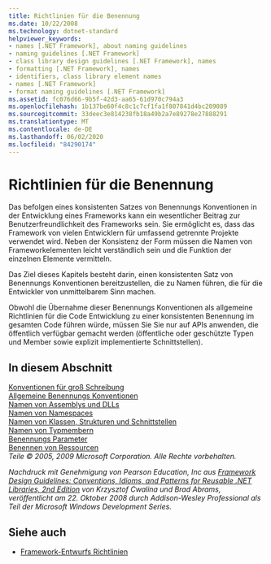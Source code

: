 ```yaml
---
title: Richtlinien für die Benennung
ms.date: 10/22/2008
ms.technology: dotnet-standard
helpviewer_keywords:
- names [.NET Framework], about naming guidelines
- naming guidelines [.NET Framework]
- class library design guidelines [.NET Framework], names
- formatting [.NET Framework], names
- identifiers, class library element names
- names [.NET Framework]
- format naming guidelines [.NET Framework]
ms.assetid: fc076d66-9b5f-42d3-aa65-61d970c794a3
ms.openlocfilehash: 1b137be60f4c8c1c7cf1fa1f807841d4bc209089
ms.sourcegitcommit: 33deec3e814238fb18a49b2a7e89278e27888291
ms.translationtype: MT
ms.contentlocale: de-DE
ms.lasthandoff: 06/02/2020
ms.locfileid: "84290174"
---
```

# <a name="naming-guidelines"></a>Richtlinien für die Benennung
Das befolgen eines konsistenten Satzes von Benennungs Konventionen in der Entwicklung eines Frameworks kann ein wesentlicher Beitrag zur Benutzerfreundlichkeit des Frameworks sein. Sie ermöglicht es, dass das Framework von vielen Entwicklern für umfassend getrennte Projekte verwendet wird. Neben der Konsistenz der Form müssen die Namen von Frameworkelementen leicht verständlich sein und die Funktion der einzelnen Elemente vermitteln.  
  
 Das Ziel dieses Kapitels besteht darin, einen konsistenten Satz von Benennungs Konventionen bereitzustellen, die zu Namen führen, die für die Entwickler von unmittelbarem Sinn machen.  
  
 Obwohl die Übernahme dieser Benennungs Konventionen als allgemeine Richtlinien für die Code Entwicklung zu einer konsistenten Benennung im gesamten Code führen würde, müssen Sie Sie nur auf APIs anwenden, die öffentlich verfügbar gemacht werden (öffentliche oder geschützte Typen und Member sowie explizit implementierte Schnittstellen).  
  
## <a name="in-this-section"></a>In diesem Abschnitt  
 [Konventionen für groß Schreibung](capitalization-conventions.md)  
 [Allgemeine Benennungs Konventionen](general-naming-conventions.md)  
 [Namen von Assemblys und DLLs](names-of-assemblies-and-dlls.md)  
 [Namen von Namespaces](names-of-namespaces.md)  
 [Namen von Klassen, Strukturen und Schnittstellen](names-of-classes-structs-and-interfaces.md)  
 [Namen von Typmembern](names-of-type-members.md)  
 [Benennungs Parameter](naming-parameters.md)  
 [Benennen von Ressourcen](naming-resources.md)  
 *Teile © 2005, 2009 Microsoft Corporation. Alle Rechte vorbehalten.*  
  
 *Nachdruck mit Genehmigung von Pearson Education, Inc aus [Framework Design Guidelines: Conventions, Idioms, and Patterns for Reusable .NET Libraries, 2nd Edition](https://www.informit.com/store/framework-design-guidelines-conventions-idioms-and-9780321545619) von Krzysztof Cwalina und Brad Abrams, veröffentlicht am 22. Oktober 2008 durch Addison-Wesley Professional als Teil der Microsoft Windows Development Series.*  
  
## <a name="see-also"></a>Siehe auch

- [Framework-Entwurfs Richtlinien](index.md)
